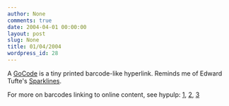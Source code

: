 ```yaml
---
author: None
comments: true
date: 2004-04-01 00:00:00
layout: post
slug: None
title: 01/04/2004
wordpress_id: 28
---
```


A [GoCode](http://www.codecorp.com/products/gocode.htm) is a tiny printed barcode-like hyperlink. Reminds me of Edward Tufte's [Sparklines](http://www.edwardtufte.com/bboard/q-and-a-fetch-msg?msg_id=0001Eb&topic_id=1&topic=).




For more on barcodes linking to online content, see hypulp: [1](http://www.hypulp.com/entries/barcodes_linking_to_online_content_i.php), [2](http://www.hypulp.com/entries/barcodes_linking_to_online_content_ii.php), [3](http://www.hypulp.com/entries/barcodes_linking_to_online_content_iii.php)
